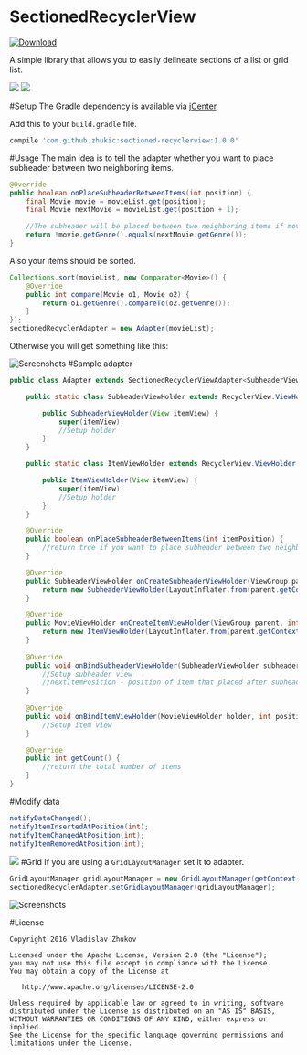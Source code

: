 # SectionedRecyclerView
[ ![Download](https://api.bintray.com/packages/zhukic/maven/SectionedRecyclerView/images/download.svg) ](https://bintray.com/zhukic/maven/SectionedRecyclerView/_latestVersion)

A simple library that allows you to easily delineate sections of a list or grid list.

![](https://github.com/zhukic/Sectioned-RecyclerView/blob/1.0.0/art/main1.gif)
![](https://github.com/zhukic/Sectioned-RecyclerView/blob/1.0.0/art/main2.gif)

#Setup
The Gradle dependency is available via [jCenter](https://bintray.com/zhukic/maven/SectionedRecyclerView). 

Add this to your `build.gradle` file.
```gradle
compile 'com.github.zhukic:sectioned-recyclerview:1.0.0'
```

#Usage
The main idea is to tell the adapter whether you want to place subheader between two neighboring items.
```java
@Override
public boolean onPlaceSubheaderBetweenItems(int position) {
    final Movie movie = movieList.get(position);
    final Movie nextMovie = movieList.get(position + 1);

    //The subheader will be placed between two neighboring items if movie genres are different.
    return !movie.getGenre().equals(nextMovie.getGenre());
} 
```
Also your items should be sorted. 
```java
Collections.sort(movieList, new Comparator<Movie>() {
    @Override
    public int compare(Movie o1, Movie o2) {
        return o1.getGenre().compareTo(o2.getGenre());
    }
});      
sectionedRecyclerAdapter = new Adapter(movieList);
```
Otherwise you will get something like this:

![Screenshots](https://github.com/zhukic/Sectioned-RecyclerView/blob/master/art/notSortedItems.png?raw=true)
#Sample adapter
```java
public class Adapter extends SectionedRecyclerViewAdapter<SubheaderViewHolder, ItemViewHolder> {

    public static class SubheaderViewHolder extends RecyclerView.ViewHolder {

        public SubheaderViewHolder(View itemView) {
            super(itemView);
            //Setup holder
        }
    }

    public static class ItemViewHolder extends RecyclerView.ViewHolder {

        public ItemViewHolder(View itemView) {
            super(itemView);
            //Setup holder
        }
    }

    @Override
    public boolean onPlaceSubheaderBetweenItems(int itemPosition) {
        //return true if you want to place subheader between two neighboring items
    }

    @Override
    public SubheaderViewHolder onCreateSubheaderViewHolder(ViewGroup parent, int viewType) {
        return new SubheaderViewHolder(LayoutInflater.from(parent.getContext()).inflate(R.layout.item_header, parent, false));
    }

    @Override
    public MovieViewHolder onCreateItemViewHolder(ViewGroup parent, int viewType) {
        return new ItemViewHolder(LayoutInflater.from(parent.getContext()).inflate(R.layout.item_movie, parent, false));
    }
     
    @Override
    public void onBindSubheaderViewHolder(SubheaderViewHolder subheaderViewHolder, int nextItemPosition) {
        //Setup subheader view
        //nextItemPosition - position of item that placed after subheader
    }
    
    @Override
    public void onBindItemViewHolder(MovieViewHolder holder, int position) {
        //Setup item view
    }

    @Override
    public int getCount() {
        //return the total number of items
    }
}
```
#Modify data
```java
notifyDataChanged();
notifyItemInsertedAtPosition(int);
notifyItemChangedAtPosition(int);
notifyItemRemovedAtPosition(int);
```
![](https://github.com/zhukic/Sectioned-RecyclerView/blob/1.0.0/art/removing.gif)
#Grid
If you are using a ```GridLayoutManager``` set it to adapter.
```java
GridLayoutManager gridLayoutManager = new GridLayoutManager(getContext(), 2);
sectionedRecyclerAdapter.setGridLayoutManager(gridLayoutManager);
```
![Screenshots](https://github.com/zhukic/Sectioned-RecyclerView/blob/1.0.0/art/grid.png?raw=true)

#License

    Copyright 2016 Vladislav Zhukov

    Licensed under the Apache License, Version 2.0 (the "License");
    you may not use this file except in compliance with the License.
    You may obtain a copy of the License at

       http://www.apache.org/licenses/LICENSE-2.0

    Unless required by applicable law or agreed to in writing, software
    distributed under the License is distributed on an "AS IS" BASIS,
    WITHOUT WARRANTIES OR CONDITIONS OF ANY KIND, either express or implied.
    See the License for the specific language governing permissions and
    limitations under the License.
